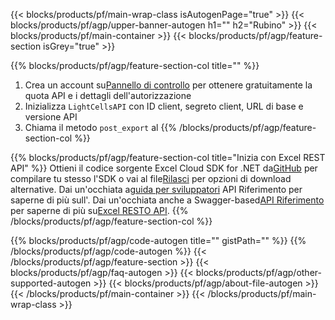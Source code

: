 ﻿---
title:
description: API e SDK cloud per la protezione di Microsoft Excel e OpenOffice Calc. Crittografa i fogli di calcolo locali con la password tramite Cells Cloud API.
url: /it/ruby/export/export/
---
{{< blocks/products/pf/main-wrap-class isAutogenPage="true" >}}
{{< blocks/products/pf/agp/upper-banner-autogen h1="" h2="Rubino" >}}
{{< blocks/products/pf/main-container >}}
{{< blocks/products/pf/agp/feature-section isGrey="true" >}}

{{% blocks/products/pf/agp/feature-section-col title="" %}}
1.  Crea un account su<a href="https://dashboard.aspose.cloud/">Pannello di controllo</a> per ottenere gratuitamente la quota API e i dettagli dell'autorizzazione
1. Inizializza ```LightCellsAPI``` con ID client, segreto client, URL di base e versione API
1.  Chiama il metodo ```post_export``` al
{{% /blocks/products/pf/agp/feature-section-col %}}

{{% blocks/products/pf/agp/feature-section-col title="Inizia con Excel REST API" %}}
 Ottieni il codice sorgente Excel Cloud SDK for .NET da[GitHub](https://github.com/aspose-cells-cloud/aspose-cells-cloud-ruby) per compilare tu stesso l'SDK o vai al file[Rilasci](https://github.com/aspose-cells-cloud/aspose-cells-cloud-ruby/releases) per opzioni di download alternative.
 Dai un'occhiata a[guida per sviluppatori](https://docs.aspose.cloud/cells/developer-guide/) API Riferimento per saperne di più sull'[]().
 Dai un'occhiata anche a Swagger-based[API Riferimento](https://apireference.aspose.cloud/cells/#/LightCells/PostExport) per saperne di più su[Excel RESTO API](https://products.aspose.cloud/cells/curl/).
{{% /blocks/products/pf/agp/feature-section-col %}}

{{% blocks/products/pf/agp/code-autogen title="" gistPath="" %}}
{{% /blocks/products/pf/agp/code-autogen %}}
{{< /blocks/products/pf/agp/feature-section >}}
{{< blocks/products/pf/agp/faq-autogen >}}
{{< blocks/products/pf/agp/other-supported-autogen >}}
{{< blocks/products/pf/agp/about-file-autogen >}}
{{< /blocks/products/pf/main-container >}}
{{< /blocks/products/pf/main-wrap-class >}}
